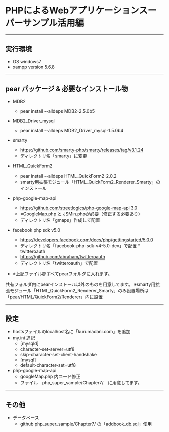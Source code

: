# PHPによるWebアプリケーションスーパーサンプル活用編
---
## 実行環境
* OS windows7
* xampp version 5.6.8
---
## pear パッケージ & 必要なインストール物
* MDB2
    * pear install --alldeps MDB2-2.5.0b5
* MDB2_Driver_mysql
    * pear install --alldeps MDB2_Driver_mysql-1.5.0b4
* smarty
    * https://github.com/smarty-php/smarty/releases/tag/v3.1.24
    * ディレクトリ名「smarty」に変更
* HTML_QuickForm2
    * pear install --alldeps HTML_QuickForm2-2.0.2
    * smarty用拡張モジュール「HTML_QuickForm2_Renderer_Smarty」のインストール
* php-google-map-api
    * https://github.com/streetlogics/php-google-map-api 3.0
    * ※GoogleMap.php と JSMin.phpが必要（修正する必要あり）
    * ディレクトリ名「gmaps」作成して配置
* facebook php sdk v5.0
    * https://developers.facebook.com/docs/php/gettingstarted/5.0.0
    * ディレクトリ名「facebook-php-sdk-v4-5.0-dev」で配置
*　twitteroauth
    * https://github.com/abraham/twitteroauth
    * ディレクトリ名「twitteroauth」で配置

* ※上記ファイル郡すべてpearフォルダに入れます。

共有フォルダ内にpearインストール以外のものを用意してます。
※smarty用拡張モジュール「HTML_QuickForm2_Renderer_Smarty」のみ設置場所は「pear/HTML/QuickForm2/Renderer」内に設置

---
## 設定
* hostsファイルのlocalhost名に「kurumadani.com」を追加
* my.ini 追記
    * [mysqld]
    * character-set-server=utf8
    *  skip-character-set-client-handshake
    *  [mysql]
    *  default-character-set=utf8
* php-google-map-api
    * googleMap.php 内コード修正
    * ファイル　php_super_sample/Chapter7/　に用意してます。
---
## その他
- データベース
    - github php_super_sample/Chapter7/ の「addbook_db.sql」使用
